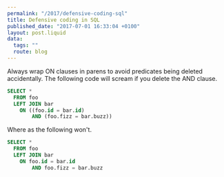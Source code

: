 ```yaml
---
permalink: "/2017/defensive-coding-sql"
title: Defensive coding in SQL
published_date: "2017-07-01 16:33:04 +0100"
layout: post.liquid
data:
  tags: ""
  route: blog
---
```

Always wrap ON clauses in parens to avoid predicates being deleted
accidentally. The following code will scream if you delete the AND clause.

```sql
SELECT *
  FROM foo
  LEFT JOIN bar
    ON ((foo.id = bar.id)
        AND (foo.fizz = bar.buzz))
```

Where as the following won't.

```sql
SELECT *
  FROM foo
  LEFT JOIN bar
    ON foo.id = bar.id
        AND foo.fizz = bar.buzz
```
